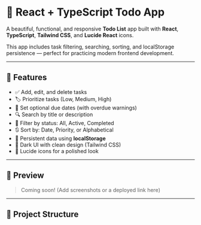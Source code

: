 # 📝 React + TypeScript Todo App

A beautiful, functional, and responsive **Todo List** app built with **React**, **TypeScript**, **Tailwind CSS**, and **Lucide React** icons.

This app includes task filtering, searching, sorting, and localStorage persistence — perfect for practicing modern frontend development.

---

## 🚀 Features

- ✅ Add, edit, and delete tasks
- 🏷️ Prioritize tasks (Low, Medium, High)
- 📅 Set optional due dates (with overdue warnings)
- 🔍 Search by title or description
- 🔄 Filter by status: All, Active, Completed
- 🔃 Sort by: Date, Priority, or Alphabetical
- 💾 Persistent data using **localStorage**
- 🌙 Dark UI with clean design (Tailwind CSS)
- 🎯 Lucide icons for a polished look

---

## 📸 Preview

> Coming soon! (Add screenshots or a deployed link here)

---



## 📁 Project Structure

